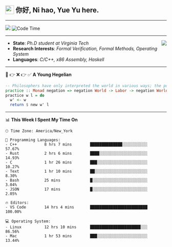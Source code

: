 <h2> <img style="vertical-align: text-bottom;" src=https://slackmojis.com/emojis/13253-yay-frog/download/ width=27> 你好, Ni hao, Yue Yu here. </h2>

---

![](https://shields.io/badge/dynamic/json?color=blue&amp;label=Visitors&amp;query=value&amp;url=https://api.countapi.xyz/hit/fishjump.fishjump) ![Code Time](https://img.shields.io/badge/Code%20Time-417%20hrs%2013%20mins-blue)

---

<img align='right' src=https://slackmojis.com/emojis/5264-coding/download> </td>

- **State**: *Ph.D student at Virginia Tech*
- **Research Interests**: *Formal Verification, Formal Methods, Operating System*
- **Languages**: *C/C++, x86 Assembly, Haskell*

---

🚫 👉 ❌ 👉 ✅ **A Young Hegelian**

``` haskell
-- Philosophers have only interpreted the world in various ways; the point is to change it.
practice :: Monad negation => negation World -> Labor -> negation World
practice w l = do
  w' <- w
  return $ new w' l
```

---


📊 **This Week I Spent My Time On** 

```text
🕑︎ Time Zone: America/New_York

💬 Programming Languages:
- C++            8 hrs 7 mins        ██████████████░░░░░░░░░░░     57.67%
- Rust           2 hrs 6 mins        ████░░░░░░░░░░░░░░░░░░░░░     14.93%
- C              1 hr 26 mins        ███░░░░░░░░░░░░░░░░░░░░░░     10.27%
- Text           1 hr 10 mins        ██░░░░░░░░░░░░░░░░░░░░░░░     8.30%
- Bash           25 mins             █░░░░░░░░░░░░░░░░░░░░░░░░     3.04%
- JSON           17 mins             █░░░░░░░░░░░░░░░░░░░░░░░░     2.05%

🔥 Editors:
- VS Code        14 hrs 4 mins       █████████████████████████     100.00%

💻 Operating System:
- Linux          12 hrs 10 mins      ██████████████████████░░░     86.56%
- Mac            1 hr 53 mins        ███░░░░░░░░░░░░░░░░░░░░░░     13.44%
```

